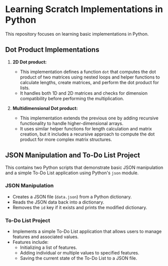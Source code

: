 # Learning Scratch Implementations in Python

This repository focuses on learning basic implementations in Python.

## Dot Product Implementations

1. **2D Dot product:**
   - This implementation defines a function `dot` that computes the dot product of two matrices using nested loops and helper functions to calculate lengths, create matrices, and perform the dot product for lists.
   - It handles both 1D and 2D matrices and checks for dimension compatibility before performing the multiplication.

2. **Multidimensional Dot product:**
   - This implementation extends the previous one by adding recursive functionality to handle higher-dimensional arrays.
   - It uses similar helper functions for length calculation and matrix creation, but it includes a recursive approach to compute the dot product for more complex matrix structures.

## JSON Manipulation and To-Do List Project

This  contains two Python scripts that demonstrate basic JSON manipulation and a simple To-Do List application using Python's `json` module.

### JSON Manipulation

- Creates a JSON file (`data.json`) from a Python dictionary.
- Reads the JSON data back into a dictionary.
- Removes the `id` key if it exists and prints the modified dictionary.

### To-Do List Project

- Implements a simple To-Do List application that allows users to manage features and associated values.
- Features include:
  - Initializing a list of features.
  - Adding individual or multiple values to specified features.
  - Saving the current state of the To-Do List to a JSON file.


